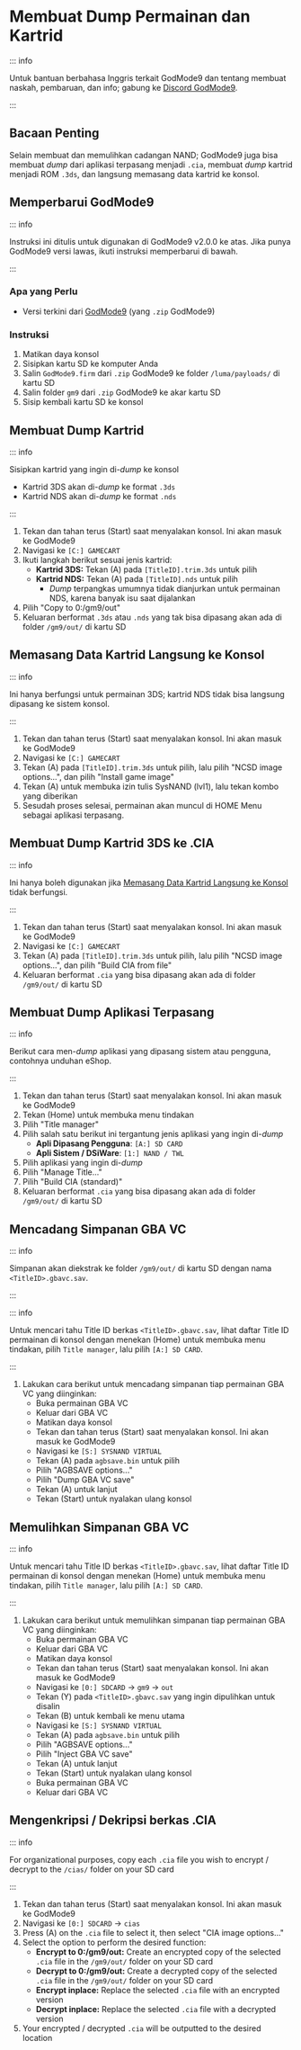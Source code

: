 # Membuat Dump Permainan dan Kartrid

::: info

Untuk bantuan berbahasa Inggris terkait GodMode9 dan tentang membuat naskah, pembaruan, dan info; gabung ke [Discord GodMode9](https://discord.gg/BRcbvtFxX4).

:::

## Bacaan Penting

Selain membuat dan memulihkan cadangan NAND; GodMode9 juga bisa membuat _dump_ dari aplikasi terpasang menjadi `.cia`, membuat _dump_ kartrid menjadi ROM `.3ds`, dan langsung memasang data kartrid ke konsol.

## Memperbarui GodMode9

::: info

Instruksi ini ditulis untuk digunakan di GodMode9 v2.0.0 ke atas. Jika punya GodMode9 versi lawas, ikuti instruksi memperbarui di bawah.

:::

### Apa yang Perlu

- Versi terkini dari [GodMode9](https://github.com/d0k3/GodMode9/releases/latest) (yang `.zip` GodMode9)

### Instruksi

1. Matikan daya konsol
2. Sisipkan kartu SD ke komputer Anda
3. Salin `GodMode9.firm` dari `.zip` GodMode9 ke folder `/luma/payloads/` di kartu SD
4. Salin folder `gm9` dari `.zip` GodMode9 ke akar kartu SD
5. Sisip kembali kartu SD ke konsol

## Membuat Dump Kartrid

::: info

Sisipkan kartrid yang ingin di-_dump_ ke konsol

- Kartrid 3DS akan di-_dump_ ke format `.3ds`
- Kartrid NDS akan di-_dump_ ke format `.nds`

:::

1. Tekan dan tahan terus (Start) saat menyalakan konsol. Ini akan masuk ke GodMode9
2. Navigasi ke `[C:] GAMECART`
3. Ikuti langkah berikut sesuai jenis kartrid:
   - **Kartrid 3DS:** Tekan (A) pada `[TitleID].trim.3ds` untuk pilih
   - **Kartrid NDS:** Tekan (A) pada `[TitleID].nds` untuk pilih
     - _Dump_ terpangkas umumnya tidak dianjurkan untuk permainan NDS, karena banyak isu saat dijalankan
4. Pilih "Copy to 0:/gm9/out"
5. Keluaran berformat `.3ds` atau `.nds` yang tak bisa dipasang akan ada di folder `/gm9/out/` di kartu SD

## Memasang Data Kartrid Langsung ke Konsol

::: info

Ini hanya berfungsi untuk permainan 3DS; kartrid NDS tidak bisa langsung dipasang ke sistem konsol.

:::

1. Tekan dan tahan terus (Start) saat menyalakan konsol. Ini akan masuk ke GodMode9
2. Navigasi ke `[C:] GAMECART`
3. Tekan (A) pada `[TitleID].trim.3ds` untuk pilih, lalu pilih "NCSD image options...", dan pilih "Install game image"
4. Tekan (A) untuk membuka izin tulis SysNAND (lvl1), lalu tekan kombo yang diberikan
5. Sesudah proses selesai, permainan akan muncul di HOME Menu sebagai aplikasi terpasang.

## Membuat Dump Kartrid 3DS ke .CIA

::: info

Ini hanya boleh digunakan jika [Memasang Data Kartrid Langsung ke Konsol](#installing-a-game-cartridge-directly-to-the-system) tidak berfungsi.

:::

1. Tekan dan tahan terus (Start) saat menyalakan konsol. Ini akan masuk ke GodMode9
2. Navigasi ke `[C:] GAMECART`
3. Tekan (A) pada `[TitleID].trim.3ds` untuk pilih, lalu pilih "NCSD image options...", dan pilih "Build CIA from file"
4. Keluaran berformat `.cia` yang bisa dipasang akan ada di folder `/gm9/out/` di kartu SD

## Membuat Dump Aplikasi Terpasang

::: info

Berikut cara men-_dump_ aplikasi yang dipasang sistem atau pengguna, contohnya unduhan eShop.

:::

1. Tekan dan tahan terus (Start) saat menyalakan konsol. Ini akan masuk ke GodMode9
2. Tekan (Home) untuk membuka menu tindakan
3. Pilih "Title manager"
4. Pilih salah satu berikut ini tergantung jenis aplikasi yang ingin di-_dump_
   - **Apli Dipasang Pengguna**: `[A:] SD CARD`
   - **Apli Sistem / DSiWare**: `[1:] NAND / TWL`
5. Pilih aplikasi yang ingin di-_dump_
6. Pilih "Manage Title..."
7. Pilih "Build CIA (standard)"
8. Keluaran berformat `.cia` yang bisa dipasang akan ada di folder `/gm9/out/` di kartu SD

## Mencadang Simpanan GBA VC

::: info

Simpanan akan diekstrak ke folder `/gm9/out/` di kartu SD dengan nama `<TitleID>.gbavc.sav`.

:::

::: info

Untuk mencari tahu Title ID berkas `<TitleID>.gbavc.sav`, lihat daftar Title ID permainan di konsol dengan menekan (Home) untuk membuka menu tindakan, pilih `Title manager`, lalu pilih `[A:] SD CARD`.

:::

1. Lakukan cara berikut untuk mencadang simpanan tiap permainan GBA VC yang diinginkan:
   - Buka permainan GBA VC
   - Keluar dari GBA VC
   - Matikan daya konsol
   - Tekan dan tahan terus (Start) saat menyalakan konsol. Ini akan masuk ke GodMode9
   - Navigasi ke `[S:] SYSNAND VIRTUAL`
   - Tekan (A) pada `agbsave.bin` untuk pilih
   - Pilih "AGBSAVE options..."
   - Pilih "Dump GBA VC save"
   - Tekan (A) untuk lanjut
   - Tekan (Start) untuk nyalakan ulang konsol

## Memulihkan Simpanan GBA VC

::: info

Untuk mencari tahu Title ID berkas `<TitleID>.gbavc.sav`, lihat daftar Title ID permainan di konsol dengan menekan (Home) untuk membuka menu tindakan, pilih `Title manager`, lalu pilih `[A:] SD CARD`.

:::

1. Lakukan cara berikut untuk memulihkan simpanan tiap permainan GBA VC yang diinginkan:
   - Buka permainan GBA VC
   - Keluar dari GBA VC
   - Matikan daya konsol
   - Tekan dan tahan terus (Start) saat menyalakan konsol. Ini akan masuk ke GodMode9
   - Navigasi ke `[0:] SDCARD` -> `gm9` -> `out`
   - Tekan (Y) pada `<TitleID>.gbavc.sav` yang ingin dipulihkan untuk disalin
   - Tekan (B) untuk kembali ke menu utama
   - Navigasi ke `[S:] SYSNAND VIRTUAL`
   - Tekan (A) pada `agbsave.bin` untuk pilih
   - Pilih "AGBSAVE options..."
   - Pilih "Inject GBA VC save"
   - Tekan (A) untuk lanjut
   - Tekan (Start) untuk nyalakan ulang konsol
   - Buka permainan GBA VC
   - Keluar dari GBA VC

## Mengenkripsi / Dekripsi berkas .CIA

::: info

For organizational purposes, copy each `.cia` file you wish to encrypt / decrypt to the `/cias/` folder on your SD card

:::

1. Tekan dan tahan terus (Start) saat menyalakan konsol. Ini akan masuk ke GodMode9
2. Navigasi ke `[0:] SDCARD` -> `cias`
3. Press (A) on the `.cia` file to select it, then select "CIA image options..."
4. Select the option to perform the desired function:
   - **Encrypt to 0:/gm9/out:** Create an encrypted copy of the selected `.cia` file in the `/gm9/out/` folder on your SD card
   - **Decrypt to 0:/gm9/out:** Create a decrypted copy of the selected `.cia` file in the `/gm9/out/` folder on your SD card
   - **Encrypt inplace:** Replace the selected `.cia` file with an encrypted version
   - **Decrypt inplace:** Replace the selected `.cia` file with a decrypted version
5. Your encrypted / decrypted `.cia` will be outputted to the desired location
